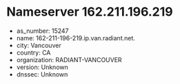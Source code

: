 # Nameserver 162.211.196.219

* as_number: 15247
* name: 162-211-196-219.ip.van.radiant.net.
* city: Vancouver
* country: CA
* organization: RADIANT-VANCOUVER
* version: Unknown
* dnssec: Unknown

